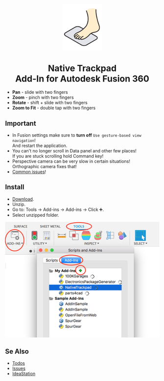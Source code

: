 <div align="center">

<img src="res/logo.png" alt="Native Trackpad" width="128"/>

# Native Trackpad<br/>Add-In for Autodesk Fusion 360

</div>

- **Pan** - slide with two fingers
- **Zoom** - pinch with two fingers
- **Rotate** - shift + slide with two fingers
- **Zoom to Fit** - double tap with two fingers

## Important

- In Fusion settings make sure to **turn off** `Use gesture-based view navigation`!  
  And restart the application.
- You can't no longer scroll in Data panel and other few places!  
  If you are stuck scrolling hold Command key!
- Perspective camera can be very slow in certain situations!  
  Orthographic camera fixes that!
- [Common issues](https://github.com/luclefleur/Native-Trackpad/issues)!

## Install

- [Download](https://github.com/luclefleur/Native-Trackpad/releases/download/0.15/NativeTrackpadPlease.zip).
- Unzip.
- Go to: Tools → Add-ins → Add-ins → Click ➕.
- Select unzipped folder.

<img src="res/install.png" alt="install" width="547"/>

## Se Also

- [Todos](https://github.com/luclefleur/Native-Trackpad/search?q=todo)
- [Issues](https://github.com/luclefleur/Native-Trackpad/issues)
- [IdeaStation](https://forums.autodesk.com/t5/ideastation-request-a-feature-or/use-native-trackpad-gesture-recognition-on-macos/idi-p/7018667)
